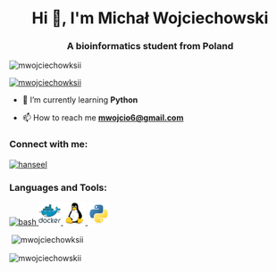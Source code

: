 <h1 align="center">Hi 👋, I'm Michał Wojciechowski</h1>
<h3 align="center">A bioinformatics student from Poland</h3>

<p align="left"> <img src="https://komarev.com/ghpvc/?username=mwojciechowskii&label=Profile%20views&color=0e75b6&style=flat" alt="mwojciechowksii" /> </p>

<p align="left"> <a href="https://github.com/ryo-ma/github-profile-trophy"><img src="https://github-profile-trophy.vercel.app/?username=mwojciechowksii" alt="mwojciechowksii" /></a> </p>

- 🌱 I’m currently learning **Python**

- 📫 How to reach me **mwojcio6@gmail.com**

<h3 align="left">Connect with me:</h3>
<p align="left">
<a href="https://www.leetcode.com/hanseel" target="blank"><img align="center" src="https://raw.githubusercontent.com/rahuldkjain/github-profile-readme-generator/master/src/images/icons/Social/leet-code.svg" alt="hanseel" height="30" width="40" /></a>
</p>

<h3 align="left">Languages and Tools:</h3>
<p align="left"> <a href="https://www.gnu.org/software/bash/" target="_blank" rel="noreferrer"> <img src="https://www.vectorlogo.zone/logos/gnu_bash/gnu_bash-icon.svg" alt="bash" width="40" height="40"/> </a> <a href="https://www.docker.com/" target="_blank" rel="noreferrer"> <img src="https://raw.githubusercontent.com/devicons/devicon/master/icons/docker/docker-original-wordmark.svg" alt="docker" width="40" height="40"/> </a> <a href="https://www.linux.org/" target="_blank" rel="noreferrer"> <img src="https://raw.githubusercontent.com/devicons/devicon/master/icons/linux/linux-original.svg" alt="linux" width="40" height="40"/> </a> <a href="https://www.python.org" target="_blank" rel="noreferrer"> <img src="https://raw.githubusercontent.com/devicons/devicon/master/icons/python/python-original.svg" alt="python" width="40" height="40"/> </a> </p>

<p>&nbsp;<img align="center" src="https://github-readme-stats.vercel.app/api?username=mwojciechowksii&show_icons=true&locale=en" alt="mwojciechowksii" /></p>

<p><img align="center" src="https://github-readme-streak-stats.herokuapp.com/?user=mwojciechowksii&" alt="mwojciechowskii" /></p>
